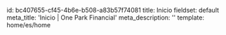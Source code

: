 id: bc407655-cf45-4b6e-b508-a83b57f74081
title: Inicio
fieldset: default
meta_title: 'Inicio | One Park Financial'
meta_description: ''
template: home/es/home